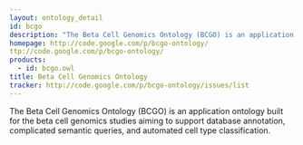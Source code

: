 ```yaml
---
layout: ontology_detail
id: bcgo
description: "The Beta Cell Genomics Ontology (BCGO) is an application ontology built for the beta cell genomics studies aiming to support database annotation, complicated semantic queries, and automated cell type classification."
homepage: http://code.google.com/p/bcgo-ontology/
ttp://code.google.com/p/bcgo-ontology/
products: 
  - id: bcgo.owl
title: Beta Cell Genomics Ontology
tracker: http://code.google.com/p/bcgo-ontology/issues/list
---
```


The Beta Cell Genomics Ontology (BCGO) is an application ontology built for the beta cell genomics studies aiming to support database annotation, complicated semantic queries, and automated cell type classification.